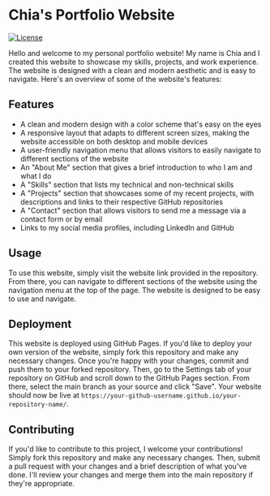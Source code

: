 # Chia's Portfolio Website

[![License](https://img.shields.io/badge/license-MIT-blue.svg)](https://github.com/username/repository/blob/main/LICENSE.md)

Hello and welcome to my personal portfolio website! My name is Chia and I created this website to showcase my skills, projects, and work experience. The website is designed with a clean and modern aesthetic and is easy to navigate. Here's an overview of some of the website's features:

## Features

- A clean and modern design with a color scheme that's easy on the eyes
- A responsive layout that adapts to different screen sizes, making the website accessible on both desktop and mobile devices
- A user-friendly navigation menu that allows visitors to easily navigate to different sections of the website
- An "About Me" section that gives a brief introduction to who I am and what I do
- A "Skills" section that lists my technical and non-technical skills
- A "Projects" section that showcases some of my recent projects, with descriptions and links to their respective GitHub repositories
- A "Contact" section that allows visitors to send me a message via a contact form or by email
- Links to my social media profiles, including LinkedIn and GitHub

## Usage

To use this website, simply visit the website link provided in the repository. From there, you can navigate to different sections of the website using the navigation menu at the top of the page. The website is designed to be easy to use and navigate.

## Deployment

This website is deployed using GitHub Pages. If you'd like to deploy your own version of the website, simply fork this repository and make any necessary changes. Once you're happy with your changes, commit and push them to your forked repository. Then, go to the Settings tab of your repository on GitHub and scroll down to the GitHub Pages section. From there, select the main branch as your source and click "Save". Your website should now be live at `https://your-github-username.github.io/your-repository-name/`.

## Contributing

If you'd like to contribute to this project, I welcome your contributions! Simply fork this repository and make any necessary changes. Then, submit a pull request with your changes and a brief description of what you've done. I'll review your changes and merge them into the main repository if they're appropriate.


